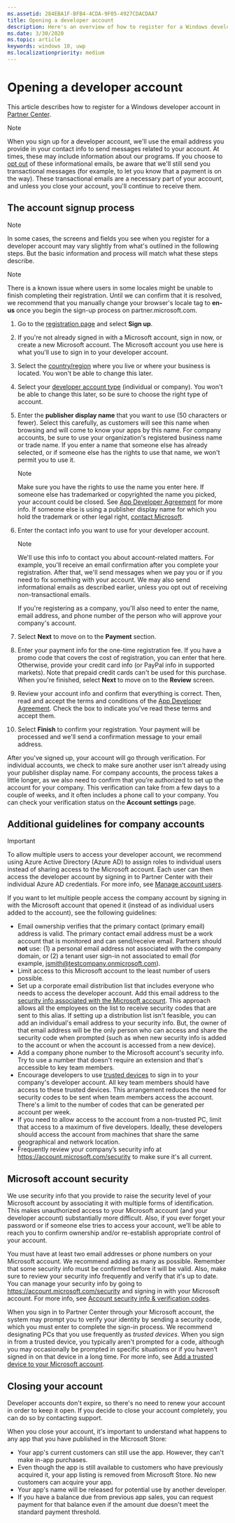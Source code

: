 ```yaml
---
ms.assetid: 284EBA1F-BFB4-4CDA-9F05-4927CDACDAA7
title: Opening a developer account
description: Here's an overview of how to register for a Windows developer account for Microsoft Store and other Microsoft programs in Partner Center.
ms.date: 3/30/2020
ms.topic: article
keywords: windows 10, uwp
ms.localizationpriority: medium
---
```

# Opening a developer account

This article describes how to register for a Windows developer account in [Partner Center](https://partner.microsoft.com/dashboard).

> [!NOTE]
> When you sign up for a developer account, we'll use the email address you provide in your contact info to send messages related to your account. At times, these may include information about our programs. If you choose to [opt out](https://account.microsoft.com/account/Account?ru=https%3A%2F%2Faccount.microsoft.com%2Fprofile%2Fcontact-info&destrt=profile-landing) of these informational emails, be aware that we'll still send you transactional messages (for example, to let you know that a payment is on the way). These transactional emails are a necessary part of your account, and unless you close your account, you'll continue to receive them.

## The account signup process

> [!NOTE]
> In some cases, the screens and fields you see when you register for a developer account may vary slightly from what's outlined in the following steps. But the basic information and process will match what these steps describe.

> [!NOTE]
> There is a known issue where users in some locales might be unable to finish completing their registration. Until we can confirm that it is resolved, we recommend that you manually change your browser's locale tag to **en-us** once you begin the sign-up process on partner.microsoft.com.

1. Go to the [registration page](https://developer.microsoft.com/microsoft-store/register) and select **Sign up**.
2. If you're not already signed in with a Microsoft account, sign in now, or create a new Microsoft account. The Microsoft account you use here is what you'll use to sign in to your developer account.
3. Select the [country/region](account-types-locations-and-fees.md#developer-account-and-app-submission-markets) where you live or where your business is located. You won't be able to change this later.
4. Select your [developer account type](account-types-locations-and-fees.md) (individual or company). You won't be able to change this later, so be sure to choose the right type of account.
5. Enter the **publisher display name** that you want to use (50 characters or fewer). Select this carefully, as customers will see this name when browsing and will come to know your apps by this name. For company accounts, be sure to use your organization's registered business name or trade name. If you enter a name that someone else has already selected, or if someone else has the rights to use that name, we won't permit you to use it.

    > [!NOTE]
    > Make sure you have the rights to use the name you enter here. If someone else has trademarked or copyrighted the name you picked, your account could be closed. See [App Developer Agreement](/legal/windows/agreements/app-developer-agreement) for more info. If someone else is using a publisher display name for which you hold the trademark or other legal right, [contact Microsoft](https://www.microsoft.com/info/cpyrtInfrg.html).

6. Enter the contact info you want to use for your developer account.

    > [!NOTE]
    > We'll use this info to contact you about account-related matters. For example, you'll receive an email confirmation after you complete your registration. After that, we'll send messages when we pay you or if you need to fix something with your account. We may also send informational emails as described earlier, unless you opt out of receiving non-transactional emails.

    If you're registering as a company, you'll also need to enter the name, email address, and phone number of the person who will approve your company's account.

7. Select **Next** to move on to the **Payment** section.

8. Enter your payment info for the one-time registration fee. If you have a promo code that covers the cost of registration, you can enter that here. Otherwise, provide your credit card info (or PayPal info in supported markets). Note that prepaid credit cards can't be used for this purchase. When you're finished, select **Next** to move on to the **Review** screen.

9. Review your account info and confirm that everything is correct. Then, read and accept the terms and conditions of the [App Developer Agreement](/legal/windows/agreements/app-developer-agreement). Check the box to indicate you've read these terms and accept them.

10. Select **Finish** to confirm your registration. Your payment will be processed and we'll send a confirmation message to your email address.

After you've signed up, your account will go through verification. For individual accounts, we check to make sure another user isn't already using your publisher display name. For company accounts, the process takes a little longer, as we also need to confirm that you’re authorized to set up the account for your company. This verification can take from a few days to a couple of weeks, and it often includes a phone call to your company. You can check your verification status on the **Account settings** page.

## Additional guidelines for company accounts

> [!IMPORTANT]
> To allow multiple users to access your developer account, we recommend using Azure Active Directory (Azure AD) to assign roles to individual users instead of sharing access to the Microsoft account. Each user can then access the developer account by signing in to Partner Center with their individual Azure AD credentials. For more info, see [Manage account users](manage-account-users.md).

If you want to let multiple people access the company account by signing in with the Microsoft account that opened it (instead of as individual users added to the account), see the following guidelines:

- Email ownership verifies that the primary contact (primary email) address is valid. The primary contact email address must be a work account that is monitored and can send/receive email. Partners should **not** use: (1) a personal email address not associated with the company domain, or (2) a tenant user sign-in not associated to email (for example, jsmith@testcompany.onmicrosoft.com).
- Limit access to this Microsoft account to the least number of users possible.
- Set up a corporate email distribution list that includes everyone who needs to access the developer account. Add this email address to the [security info associated with the Microsoft account](https://account.microsoft.com/security). This approach allows all the employees on the list to receive security codes that are sent to this alias. If setting up a distribution list isn't feasible, you can add an individual's email address to your security info. But, the owner of that email address will be the only person who can access and share the security code when prompted (such as when new security info is added to the account or when the account is accessed from a new device).
- Add a company phone number to the Microsoft account's security info. Try to use a number that doesn't require an extension and that's accessible to key team members.
- Encourage developers to use [trusted devices](https://support.microsoft.com/help/12369/microsoft-account-add-a-trusted-device) to sign in to your company's developer account. All key team members should have access to these trusted devices. This arrangement reduces the need for security codes to be sent when team members access the account. There's a limit to the number of codes that can be generated per account per week.
- If you need to allow access to the account from a non-trusted PC, limit that access to a maximum of five developers. Ideally, these developers should access the account from machines that share the same geographical and network location.
- Frequently review your company’s security info at https://account.microsoft.com/security to make sure it's all current.

## Microsoft account security

We use security info that you provide to raise the security level of your Microsoft account by associating it with multiple forms of identification. This makes unauthorized access to your Microsoft account (and your developer account) substantially more difficult. Also, if you ever forget your password or if someone else tries to access your account, we’ll be able to reach you to confirm ownership and/or re-establish appropriate control of your account.

You must have at least two email addresses or phone numbers on your Microsoft account. We recommend adding as many as possible. Remember that some security info must be confirmed before it will be valid. Also, make sure to review your security info frequently and verify that it's up to date. You can manage your security info by going to https://account.microsoft.com/security and signing in with your Microsoft account. For more info, see [Account security info & verification codes](https://support.microsoft.com/help/12428/microsoft-account-security-info-verification-codes).

When you sign in to Partner Center through your Microsoft account, the system may prompt you to verify your identity by sending a security code, which you must enter to complete the sign-in process. We recommend designating PCs that you use frequently as *trusted devices*. When you sign in from a trusted device, you typically aren't prompted for a code, although you may occasionally be prompted in specific situations or if you haven’t signed in on that device in a long time. For more info, see [Add a trusted device to your Microsoft account](https://support.microsoft.com/help/12369/microsoft-account-add-a-trusted-device).

## Closing your account

Developer accounts don't expire, so there's no need to renew your account in order to keep it open. If you decide to close your account completely, you can do so by contacting support.

When you close your account, it's important to understand what happens to any app that you have published in the Microsoft Store:

- Your app's current customers can still use the app. However, they can't make in-app purchases.
- Even though the app is still available to customers who have previously acquired it, your app listing is removed from Microsoft Store. No new customers can acquire your app.
- Your app's name will be released for potential use by another developer.
- If you have a balance due from previous app sales, you can request payment for that balance even if the amount due doesn't meet the standard payment threshold.
